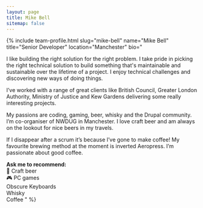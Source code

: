 ```yaml
---
layout: page
title: Mike Bell
sitemap: false
---
```


{% include team-profile.html slug="mike-bell" name="Mike Bell" title="Senior Developer" location="Manchester" bio="<p>I like building the right solution for the right problem. I take pride in picking the right technical solution to build something that's maintainable and sustainable over the lifetime of a project. I enjoy technical challenges and discovering new ways of doing things.</p>

<p>I’ve worked with a range of great clients like British Council, Greater London Authority, Ministry of Justice and Kew Gardens delivering some really interesting projects.</p>

<p>My passions are coding, gaming, beer, whisky and the Drupal community. I’m co-organiser of NWDUG in Manchester. I love craft beer and am always on the lookout for nice beers in my travels.</p>

<p>If I disappear after a scrum it’s because I’ve gone to make coffee! My favourite brewing method at the moment is inverted Aeropress. I’m passionate about good coffee.</p>

<strong>Ask me to recommend:</strong><br />
🍻 Craft beer<br />
🎮 PC games<br />
Obscure Keyboards<br />
Whisky<br />
Coffee
" %}
